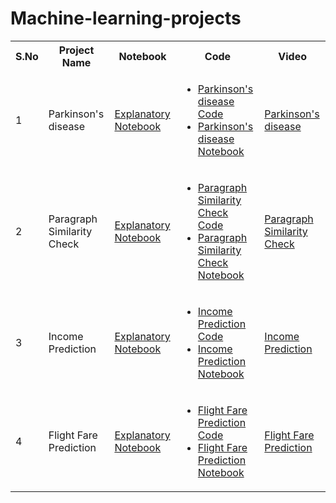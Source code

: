 # Machine-learning-projects
<table>
  <tr>
  <th>S.No</th>
    <th>Project Name</th>
  <th>Notebook</th>
  <th>Code</th>
  <th>Video</th>
  </tr>
  
<tr style="text-align:left">
  <td>1</td>
  <td>Parkinson's disease</td>
  <td><a href="Project1-Parkinson'sdisease-Problem-Statement.html">Explanatory Notebook</a></td>
  <td>
    <ul>
      <li><a href="Project1-Parkinson'sdisease.md">Parkinson's disease Code </a></li>
      <li><a href="Project1-Parkinson'sdisease-Notebook.ipynb">Parkinson's disease Notebook</a></li>
    </ul>
  </td>
  <td>
    <a href="https://youtu.be/GimxznqByy8" target="_blank">Parkinson's disease</a>
  </td>
  </tr>
  <tr style="text-align:left">
  <td>2</td>
  <td>Paragraph Similarity Check</td>
  <td><a href="ParagraphSimilarityCheck.html">Explanatory Notebook</a></td>
  <td>
    <ul>
      <li><a href="Project2-ParagraphSimilaritcheck.py">Paragraph Similarity Check Code </a></li>
      <li><a href="Project2-ParagraphSimilarityCheck.md">Paragraph Similarity Check Notebook</a></li>
    </ul>
  </td>
  <td>
    <a href="https://youtu.be/wdJy62jGQIU" target="_blank">Paragraph Similarity Check</a>
  </td>
  </tr>
  <tr style="text-align:left">
  <td>3</td>
  <td>Income Prediction</td>
  <td><a href="Project3-Income-Prediction.html">Explanatory Notebook</a></td>
  <td>
    <ul>
      <li><a href="Project3-Income-Prediction.md">Income Prediction Code </a></li>
      <li><a href="Income-Prediction/incomeprediction.ipynb">Income Prediction Notebook</a></li>
    </ul>
  </td>
  <td>
    <a href="https://youtu.be/8USkgNZgxq" target="_blank">Income Prediction </a>
  </td>
  </tr>
  <tr style="text-align:left">
  <td>4</td>
  <td>Flight Fare Prediction</td>
  <td><a href="Project4-Flight-Fare-Prediction-Problem-statement.html">Explanatory Notebook</a></td>
  <td>
    <ul>
      <li><a href="Project4-Flight-Fare-Prediction.md">Flight Fare Prediction Code </a></li>
      <li><a href="Project4-Flight-Fare-Prediction.ipynb">Flight Fare Prediction Notebook</a></li>
    </ul>
  </td>
  <td>
    <a href="https://youtu.be/fOyf7WKHdEA" target="_blank">Flight Fare Prediction </a>
  </td>
  </tr>
  </table>
